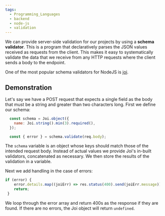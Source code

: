 ```yaml
---
tags:
  - Programming_Languages
  - backend
  - node-js
  - validation
---
```


We can provide server-side validation for our projects by using a **schema validator**. This is a program that declaratively parses the JSON values received as requests from the client. This makes it easy to systematically validate the data that we receive from any HTTP requests where the client sends a body to the endpoint. 

One of the most popular schema validators for NodeJS is [joi](https://www.npmjs.com/package/joi).

## Demonstration

Let's say we have a POST request that expects a single field as the body that must be a string and greater than two characters long. First we define our schema:

```js
  const schema = Joi.object({
    name: Joi.string().min(3).required(),
  });

  const { error } = schema.validate(req.body);

```

The `schema` variable is an object whose keys should match those of the intended request body. Instead of actual values we provide Joi's in-built validators, concatenated as necessary. We then store the results of the validation in a variable. 

Next we add handling in the case of errors:

````js
if (error) {
    error.details.map((joiErr) => res.status(400).send(joiErr.message));
    return;
 }

````

We loop through the error array and return 400s as the response if they are found. If there are no errors, the Joi object will return `undefined`.
